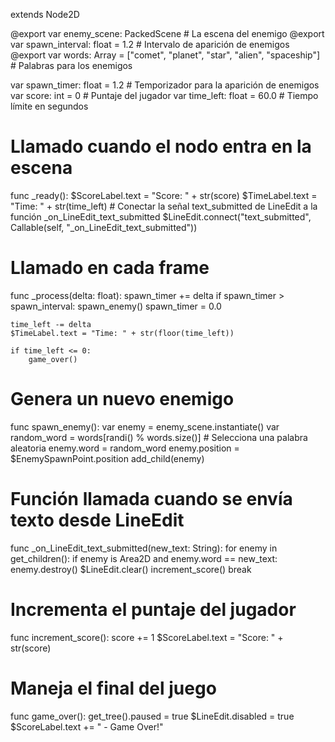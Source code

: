 extends Node2D

@export var enemy_scene: PackedScene  # La escena del enemigo
@export var spawn_interval: float = 1.2  # Intervalo de aparición de enemigos
@export var words: Array = ["comet", "planet", "star", "alien", "spaceship"]  # Palabras para los enemigos

var spawn_timer: float = 1.2  # Temporizador para la aparición de enemigos
var score: int = 0  # Puntaje del jugador
var time_left: float = 60.0  # Tiempo límite en segundos

# Llamado cuando el nodo entra en la escena
func _ready():
	$ScoreLabel.text = "Score: " + str(score)
	$TimeLabel.text = "Time: " + str(time_left)
	# Conectar la señal text_submitted de LineEdit a la función _on_LineEdit_text_submitted
	$LineEdit.connect("text_submitted", Callable(self, "_on_LineEdit_text_submitted"))


# Llamado en cada frame
func _process(delta: float):
	spawn_timer += delta
	if spawn_timer > spawn_interval:
		spawn_enemy()
		spawn_timer = 0.0

	time_left -= delta
	$TimeLabel.text = "Time: " + str(floor(time_left))
	
	if time_left <= 0:
		game_over()

# Genera un nuevo enemigo
func spawn_enemy():
	var enemy = enemy_scene.instantiate()
	var random_word = words[randi() % words.size()]  # Selecciona una palabra aleatoria
	enemy.word = random_word
	enemy.position = $EnemySpawnPoint.position
	add_child(enemy)

# Función llamada cuando se envía texto desde LineEdit
func _on_LineEdit_text_submitted(new_text: String):
	for enemy in get_children():
		if enemy is Area2D and enemy.word == new_text:
			enemy.destroy()
			$LineEdit.clear()
			increment_score()
			break

# Incrementa el puntaje del jugador
func increment_score():
	score += 1
	$ScoreLabel.text = "Score: " + str(score)

# Maneja el final del juego
func game_over():
	get_tree().paused = true
	$LineEdit.disabled = true
	$ScoreLabel.text += " - Game Over!"
